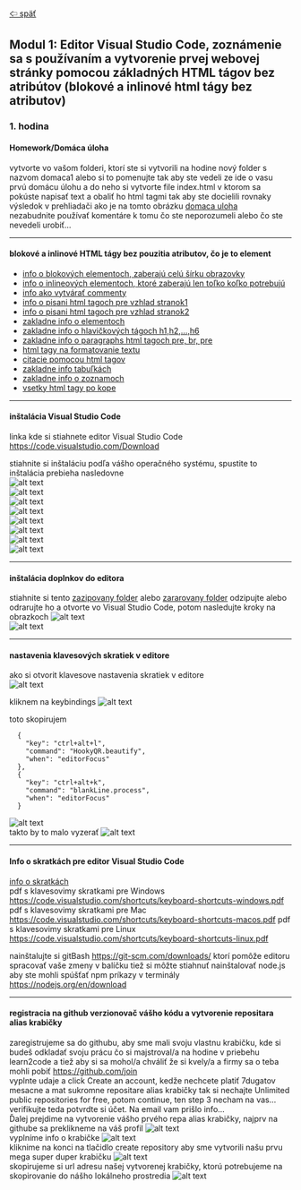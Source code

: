 [&#129188; späť](../README.md)</br>

## Modul 1: Editor Visual Studio Code, zoznámenie sa s používaním a vytvorenie prvej webovej stránky pomocou základných HTML tágov bez atribútov (blokové a inlinové html tágy bez atributov)

### 1. hodina

#### Homework/Domáca úloha</br>
vytvorte vo vašom folderi, ktorí ste si vytvorili na hodine nový folder s nazvom domaca1 alebo si to pomenujte tak aby ste vedeli ze ide o vasu prvú domácu úlohu a do neho si vytvorte file index.html v ktorom sa pokúste napisať text a obaliť ho html tagmi tak aby ste docielili rovnaky výsledok v prehliadači ako je na tomto obrázku [domaca uloha](homework/homework.png)<br>
nezabudnite používať komentáre k tomu čo ste neporozumeli alebo čo ste nevedeli urobiť...<br>
<hr>

#### blokové a inlinové HTML tágy bez pouzitia atributov, čo je to element</br>
- [info o blokových elementoch, zaberajú celú šírku obrazovky](https://www.w3schools.com/html/html_blocks.asp)</br>
- [info o inlineových elementoch, ktoré zaberajú len toľko koľko potrebujú](https://developer.mozilla.org/en-US/docs/Web/HTML/Block-level_elements)</br>
- [info ako vytvárať commenty](https://www.w3schools.com/html/html_comments.asp)</br>
- [info o pisani html tagoch pre vzhlad stranok1](https://www.w3schools.com/html/html_layout.asp)</br>
- [info o pisani html tagoch pre vzhlad stranok2](https://www.developer.com/lang/understanding-the-proper-way-to-lay-out-a-page-with-html5.html)</br>
- [zakladne info o elementoch](https://www.w3schools.com/html/html_elements.asp)</br>
- [zakladne info o hlavičkových tágoch h1,h2,...,h6](https://www.w3schools.com/html/html_headings.asp)</br>
- [zakladne info o paragraphs html tagoch pre, br, pre](https://www.w3schools.com/html/html_paragraphs.asp)</br>
- [html tagy na formatovanie textu](https://www.w3schools.com/html/html_formatting.asp)</br>
- [citacie pomocou html tagov](https://www.w3schools.com/html/html_paragraphs.asp)</br>
- [zakladne info tabuľkách](https://www.w3schools.com/html/html_tables.asp)</br>
- [zakladne info o zoznamoch](https://www.w3schools.com/html/html_lists.asp)</br>
- [vsetky html tagy po kope](http://overapi.com/html)</br>
<hr>

#### inštalácia Visual Studio Code</br>
linka kde si stiahnete editor Visual Studio Code <https://code.visualstudio.com/Download></br>

stiahnite si inštaláciu podľa vášho operačného systému, spustite to</br> 
inštalácia prebieha nasledovne</br> 
![alt text](images/1.png)</br>
![alt text](images/1.png)</br>
![alt text](images/2.png)</br>
![alt text](images/3.png)</br>
![alt text](images/4.png)</br>
![alt text](images/5.png)</br>
![alt text](images/6.png)</br>
![alt text](images/7.png)</br>
<hr>

#### inštalácia doplnkov do editora</br>
stiahnite si tento [zazipovany folder](vscode_extensions.zip) alebo [zararovany folder](vscode_extensions.rar) odzipujte alebo odrarujte ho a otvorte vo Visual Studio Code, potom nasledujte kroky na obrazkoch
![alt text](images/8.png)</br>
![alt text](images/9.png)</br>
<hr>

#### nastavenia klavesových skratiek v editore</br>
ako si otvorit klavesove nastavenia skratiek v editore</br>
![alt text](images/10.png)</br>

kliknem na keybindings
![alt text](images/11.png)</br>

toto skopirujem
```
  {
    "key": "ctrl+alt+l",
    "command": "HookyQR.beautify",
    "when": "editorFocus"
  },
  {
    "key": "ctrl+alt+k",
    "command": "blankLine.process",
    "when": "editorFocus"
  }
```
![alt text](images/12.png)</br>
takto by to malo vyzerať
![alt text](images/13.png)</br>
<hr>

#### Info o skratkách pre editor Visual Studio Code</br>
[info o skratkách](keybindings.md)</br>
pdf s klavesovimy skratkami pre Windows
<https://code.visualstudio.com/shortcuts/keyboard-shortcuts-windows.pdf>
pdf s klavesovimy skratkami pre Mac
<https://code.visualstudio.com/shortcuts/keyboard-shortcuts-macos.pdf>
pdf s klavesovimy skratkami pre Linux
<https://code.visualstudio.com/shortcuts/keyboard-shortcuts-linux.pdf>

nainštalujte si gitBash <https://git-scm.com/downloads/> ktorí pomôže editoru spracovať vaše zmeny v balíčku
tiež si môžte stiahnuť nainštalovať node.js aby ste mohli spúšťať npm príkazy v terminály <https://nodejs.org/en/download>
<hr>

#### registracia na github verzionovač vášho kódu a vytvorenie repositara alias krabičky</br>
zaregistrujeme sa do githubu, aby sme mali svoju vlastnu krabičku, kde si budeš odkladať svoju prácu čo si majstroval/a na hodine v priebehu learn2code a tiež aby si sa mohol/a chváliť že si kvely/a a firmy sa o teba mohli pobiť <https://github.com/join></br>
vyplnte udaje a click Create an account, kedže nechcete platiť 7dugatov mesacne a mat sukromne repositare alias krabičky tak si nechajte Unlimited public repositories for free, potom continue, ten step 3 necham na vas...
verifikujte teda potvrdte si účet. Na email vam prišlo info...</br>
Ďalej prejdime na vytvorenie vášho prvého repa alias krabičky, najprv na githube sa preklikneme na váš profil
![alt text](images/14.png)</br>
vyplníme info o krabičke
![alt text](images/15.png)</br>
kliknime na konci na tlačidlo create repository aby sme vytvorili našu prvu mega super duper krabičku
![alt text](images/16.png)</br>
skopirujeme si url adresu našej vytvorenej krabičky, ktorú potrebujeme na skopirovanie do nášho lokálneho prostredia
![alt text](images/17.png)</br>

